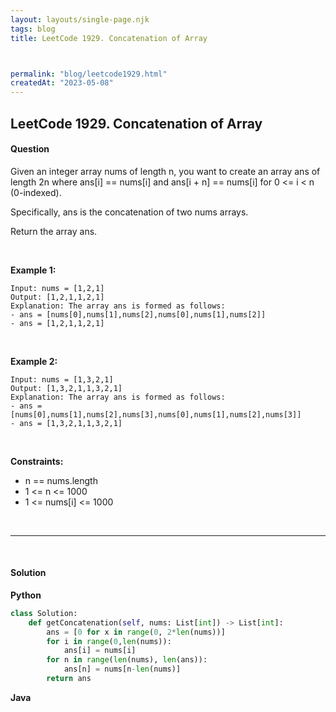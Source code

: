 ```yaml
---
layout: layouts/single-page.njk
tags: blog
title: LeetCode 1929. Concatenation of Array



permalink: "blog/leetcode1929.html"
createdAt: "2023-05-08"
---
```


## LeetCode 1929. Concatenation of Array


#### Question
Given an integer array nums of length n, you want to create an array ans of length 2n where ans[i] == nums[i] and ans[i + n] == nums[i] for 0 <= i < n (0-indexed).

Specifically, ans is the concatenation of two nums arrays.

Return the array ans.

<p>&nbsp;</p>

**Example 1:**

    Input: nums = [1,2,1]
    Output: [1,2,1,1,2,1]
    Explanation: The array ans is formed as follows:
    - ans = [nums[0],nums[1],nums[2],nums[0],nums[1],nums[2]]
    - ans = [1,2,1,1,2,1]

<p>&nbsp;</p>

**Example 2:**

    Input: nums = [1,3,2,1]
    Output: [1,3,2,1,1,3,2,1]
    Explanation: The array ans is formed as follows:
    - ans = [nums[0],nums[1],nums[2],nums[3],nums[0],nums[1],nums[2],nums[3]]
    - ans = [1,3,2,1,1,3,2,1]

<p>&nbsp;</p>




**Constraints:**


* n == nums.length
* 1 <= n <= 1000
* 1 <= nums[i] <= 1000




<p>&nbsp;</p>

---

<p>&nbsp;</p>  

#### Solution
**Python**
```Python
class Solution:
    def getConcatenation(self, nums: List[int]) -> List[int]:
        ans = [0 for x in range(0, 2*len(nums))]
        for i in range(0,len(nums)):
            ans[i] = nums[i]
        for n in range(len(nums), len(ans)):
            ans[n] = nums[n-len(nums)]
        return ans
```

**Java**